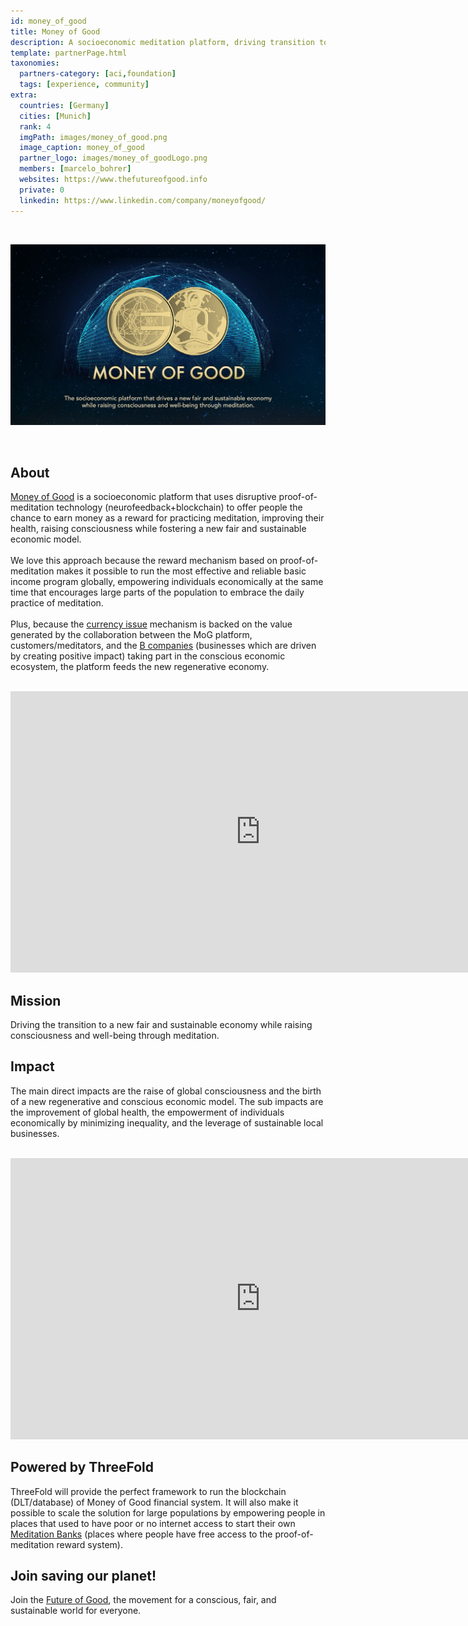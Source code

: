 ```yaml
---
id: money_of_good
title: Money of Good
description: A socioeconomic meditation platform, driving transition to a new fair and sustainable economy through meditation.
template: partnerPage.html
taxonomies:
  partners-category: [aci,foundation]
  tags: [experience, community]
extra:
  countries: [Germany]
  cities: [Munich]
  rank: 4
  imgPath: images/money_of_good.png
  image_caption: money_of_good
  partner_logo: images/money_of_goodLogo.png
  members: [marcelo_bohrer]
  websites: https://www.thefutureofgood.info
  private: 0
  linkedin: https://www.linkedin.com/company/moneyofgood/
---
```


<br/>

![money_of_good](/images/money_of_good2.jpg)

<br/>

## About

[Money of Good](https://www.thefutureofgood.info) is a socioeconomic platform that uses disruptive proof-of-meditation technology (neurofeedback+blockchain) to offer people the chance to earn money as a reward for practicing meditation, improving their health, raising consciousness while fostering a new fair and sustainable economic model.
<br/>
<br/>
We love this approach because the reward mechanism based on proof-of-meditation makes it possible to run the most effective and reliable basic income program globally, empowering individuals economically at the same time that encourages large parts of the population to embrace the daily practice of meditation.
<br/>
<br/>
Plus, because the [currency issue](https://cda71153-0003-4d0a-acef-88cf4099ed33.filesusr.com/ugd/bc41a1_a40c5cac0327482fb6f0223ed9711982.pdf) mechanism is backed on the value generated by the collaboration between the MoG platform, customers/meditators, and the [B companies](https://www.bcorporation.net/) (businesses which are driven by creating positive impact) taking part in the conscious economic ecosystem, the platform feeds the new regenerative economy.

<BR>

<iframe src="https://player.vimeo.com/video/424095155" width="800" height="450" frameborder="0" allow="autoplay; fullscreen" allowfullscreen></iframe>

<BR>


## Mission

Driving the transition to a new fair and sustainable economy while raising consciousness and well-being through meditation.

## Impact

The main direct impacts are the raise of global consciousness and the birth of a new regenerative and conscious economic model. The sub impacts are the improvement of global health, the empowerment of individuals economically by minimizing inequality, and the leverage of sustainable local businesses.

<BR>

<iframe src="https://player.vimeo.com/522276911/c40d6d27ae" width="800" height="450" frameborder="0" allow="autoplay; fullscreen" allowfullscreen></iframe>

<BR>

## Powered by ThreeFold

ThreeFold will provide the perfect framework to run the blockchain (DLT/database) of Money of Good financial system. It will also make it possible to scale the solution for large populations by empowering people in places that used to have poor or no internet access to start their own  [Meditation Banks](https://youtu.be/6lFRJhUblvw) (places where people have free access to the proof-of-meditation reward system).

## Join saving our planet!
 
Join the [Future of Good](https://www.thefutureofgood.info/), the movement for a conscious, fair, and sustainable world for everyone.

<!-- ## Support this project

Money of Good is included in ThreeFold’s [Token Distribution Event (TDE)](https://library.threefold.me/info/tfgrid/#/tdeoverview)</a> for the impact it brings to our planet, humanity and the ThreeFold Grid.
The ThreeFold Token (TFT) represents a unit of capacity on the new Internet and is created only when new capacity is added to the ThreeFold Grid.
Each project on the TDE benefits from TFT fund allocations. You can buy TFT's and support Money of Good, and the growth of a new Conscious Internet. -->

<!-- ## TFGrid Solution

### Roadmap

- Q1 2021
  - Integration on TF Grid, 3Bot, TF Wallet -->

